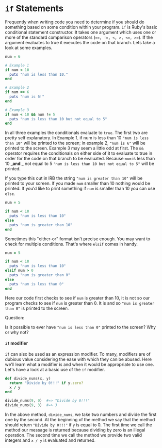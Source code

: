 # `if` Statements

Frequently when writing code you need to determine if you should do something based on some condition within your program. `if` is Ruby's basic conditional statement constructor. It takes one argument which uses one or more of the standard comparison operators (`==, !=, <, >, <=, >=`). If the argument evaluates to true it executes the code on that branch. Lets take a look at some examples.

```ruby
num = 6

# Example 1
if num < 10
  puts "num is less than 10."
end

# Example 2
if num == 6
  puts "num is 6!"
end

# Example 3
if num < 10 && num != 5
  puts "num is less than 10 but not equal to 5"
end
```

In all three examples the conditionals evaluate to `true`. The first two are pretty self explanatory. In Example 1, if num is less than 10 `"num is less than 10"` will be printed to the screen; in example 2, `"num is 6"` will be printed to the screen. Example 3 may seem a little odd at first. The `&&` operator requires the conditionals on either side of it to evaluate to true in order for the code on that branch to be evaluated. Because `num` is less than 10 _**and** _ not equal to 5 `"num is less than 10 but not equal to 5"` will be printed.



If you type this out in IRB the string `"num is greater than 10"` will be printed to your screen. If you made `num` smaller than 10 nothing would be printed. If you'd like to print something if `num` is smaller than 10 you can use `else`.

```ruby
num = 5

if num < 10
  puts "num is less than 10"
else
  puts "num is greater than 10"
end
```

Sometimes this "either-or" format isn't precise enough. You may want to check for multiple conditions. That's where `elsif` comes in handy.

```ruby
num = 5

if num < 10
  puts "num is less than 10"
elsif num > 0
  puts "num is greater than 0"
else
  puts "num is less than 0"
end
```

Here our code first checks to see if `num` is greater than 10, it is not so our program checks to see if `num` is greater than 0. It is and so `"num is greater than 0"` is printed to the screen.

Question:

Is it possible to ever have `"num is less than 0"` printed to the screen? Why or why not?

#### `if` modifier

`if` can also be used as an expression modifier. To many, modifiers are of dubious value considering the ease with which they can be abused. Here we'll learn what a modifier is and when it would be appropriate to use one. Let's have a look at a basic use of the `if` modifier.

```ruby
def divide_nums(x, y)
  return "Divide by 0!!!" if y.zero?
  x / y
end

divide_nums(9, 0)  #=> "Divide by 0!!!"
divide_nums(9, 3)  #=> 3
```

In the above method, `divide_nums`, we take two numbers and divide the first one by the second. At the beginning of the method we say that the method should return `"Divide by 0!!!"` if `y` is equal to 0. The first time we call the method our message is returned because dividing by zero is an illegal operation. The second time we call the method we provide two valid integers and `x / y` is evaluated and returned.
